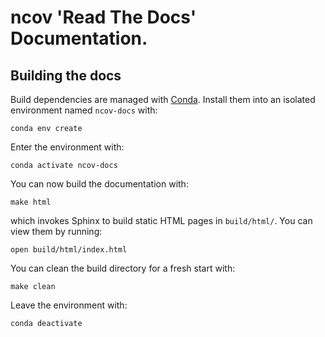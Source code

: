 # ncov 'Read The Docs' Documentation.


## Building the docs

Build dependencies are managed with [Conda](https://conda.io).
Install them
into an isolated environment named `ncov-docs` with:

    conda env create

Enter the environment with:

    conda activate ncov-docs

You can now build the documentation with:

    make html

which invokes Sphinx to build static HTML pages in `build/html/`.
You can view them by running:

    open build/html/index.html

You can clean the build directory for a fresh start with:

    make clean

Leave the environment with:

    conda deactivate
